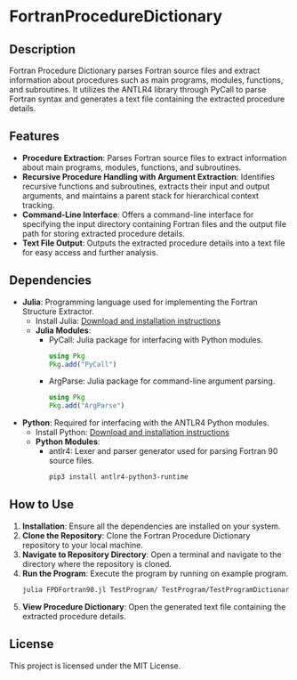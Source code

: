 # FortranProcedureDictionary

## Description
Fortran Procedure Dictionary parses Fortran source files and extract information about procedures such as main programs, modules, functions, and subroutines. It utilizes the ANTLR4 library through PyCall to parse Fortran syntax and generates a text file containing the extracted procedure details.

## Features
- **Procedure Extraction**: Parses Fortran source files to extract information about main programs, modules, functions, and subroutines.
- **Recursive Procedure Handling with Argument Extraction**: Identifies recursive functions and subroutines, extracts their input and output arguments, and maintains a parent stack for hierarchical context tracking.
- **Command-Line Interface**: Offers a command-line interface for specifying the input directory containing Fortran files and the output file path for storing extracted procedure details.
- **Text File Output**: Outputs the extracted procedure details into a text file for easy access and further analysis.

## Dependencies
- **Julia**: Programming language used for implementing the Fortran Structure Extractor.
  - Install Julia: [Download and installation instructions](https://julialang.org/downloads/)
  - **Julia Modules**:
    - PyCall: Julia package for interfacing with Python modules.
      ```julia
      using Pkg
      Pkg.add("PyCall")
      ```
    - ArgParse: Julia package for command-line argument parsing.
      ```julia
      using Pkg
      Pkg.add("ArgParse")
      ```
- **Python**: Required for interfacing with the ANTLR4 Python modules.
  - Install Python: [Download and installation instructions](https://www.python.org/downloads/)
  - **Python Modules**:
    - antlr4: Lexer and parser generator used for parsing Fortran 90 source files.
      ```bash
      pip3 install antlr4-python3-runtime
      ```
## How to Use
1. **Installation**: Ensure all the dependencies are installed on your system.
2. **Clone the Repository**: Clone the Fortran Procedure Dictionary repository to your local machine.
3. **Navigate to Repository Directory**: Open a terminal and navigate to the directory where the repository is cloned.
4. **Run the Program**: Execute the program by running on example program.
   ```bash
   julia FPDFortran90.jl TestProgram/ TestProgram/TestProgramDictionary.txt
5. **View Procedure Dictionary**: Open the generated text file containing the extracted procedure details.

## License
This project is licensed under the MIT License.
